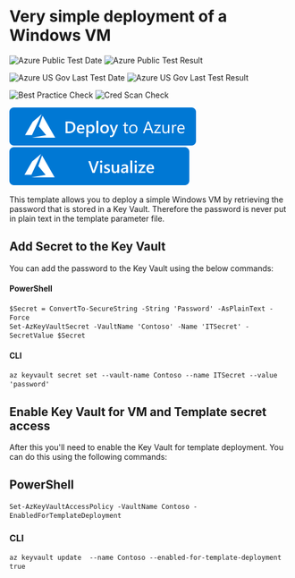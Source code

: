 # Very simple deployment of a Windows VM

![Azure Public Test Date](https://azurequickstartsservice.blob.core.windows.net/badges/101-vm-secure-password/PublicLastTestDate.svg)
![Azure Public Test Result](https://azurequickstartsservice.blob.core.windows.net/badges/101-vm-secure-password/PublicDeployment.svg)

![Azure US Gov Last Test Date](https://azurequickstartsservice.blob.core.windows.net/badges/101-vm-secure-password/FairfaxLastTestDate.svg)
![Azure US Gov Last Test Result](https://azurequickstartsservice.blob.core.windows.net/badges/101-vm-secure-password/FairfaxDeployment.svg)

![Best Practice Check](https://azurequickstartsservice.blob.core.windows.net/badges/101-vm-secure-password/BestPracticeResult.svg)
![Cred Scan Check](https://azurequickstartsservice.blob.core.windows.net/badges/101-vm-secure-password/CredScanResult.svg)

[![Deploy To Azure](https://raw.githubusercontent.com/Azure/azure-quickstart-templates/master/1-CONTRIBUTION-GUIDE/images/deploytoazure.svg?sanitize=true)]("https://portal.azure.com/#create/Microsoft.Template/uri/https%3A%2F%2Fraw.githubusercontent.com%2FAzure%2Fazure-quickstart-templates%2Fmaster%2F101-vm-secure-password%2Fazuredeploy.json")  [![Visualize](https://raw.githubusercontent.com/Azure/azure-quickstart-templates/master/1-CONTRIBUTION-GUIDE/images/visualizebutton.svg?sanitize=true)]("http://armviz.io/#/?load=https%3A%2F%2Fraw.githubusercontent.com%2FAzure%2Fazure-quickstart-templates%2Fmaster%2F101-vm-secure-password%2Fazuredeploy.json")

This template allows you to deploy a simple Windows VM by retrieving the password that is stored in a Key Vault. Therefore the password is never put in plain text in the template parameter file.

## Add Secret to the Key Vault
You can add the password to the Key Vault using the below commands:

#### PowerShell
```
$Secret = ConvertTo-SecureString -String 'Password' -AsPlainText -Force
Set-AzKeyVaultSecret -VaultName 'Contoso' -Name 'ITSecret' -SecretValue $Secret
```
#### CLI
```
az keyvault secret set --vault-name Contoso --name ITSecret --value 'password'
```

## Enable Key Vault for VM and Template secret access
After this you'll need to enable the Key Vault for template deployment. You can do this using the following commands:

## PowerShell
```
Set-AzKeyVaultAccessPolicy -VaultName Contoso -EnabledForTemplateDeployment
```

### CLI
```
az keyvault update  --name Contoso --enabled-for-template-deployment true
```


